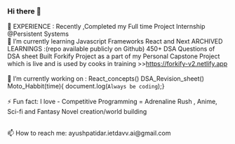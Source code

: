 ### Hi there 👋
👯 EXPERIENCE :
      Recently ,Completed my Full time Project Internship @Persistent Systems
<br>
🌱 I’m currently learning Javascript Frameworks React and Next
      ARCHIVED LEARNINGS :(repo available publicly on Github)
        450+ DSA Questions of DSA sheet
        Built Forkify Project as a part of my Personal Capstone Project which is live and is used by cooks in training >>https://forkify-v2.netlify.app
 <br>   
🔭 I’m currently working on :
      React_concepts()
      DSA_Revision_sheet()
      Moto_Habbit(time){ document.log(`Always be coding`);}
 <br>     
⚡ Fun fact: I love - Competitive Programming = Adrenaline Rush , Anime, Sci-fi and Fantasy Novel creation/world building

<br>
📫 How to reach me: ayushpatidar.ietdavv.ai@gmail.com
<br>

<!--
**ayush-patidar/ayush-patidar** is a ✨ _special_ ✨ repository because its `README.md` (this file) appears on your GitHub profile.

Here are some ideas to get you started:

- 
- 
- 👯 I’m looking to collaborate on ...
- 🤔 I’m looking for help with ...
- 💬 Ask me about ...
- 
- 😄 Pronouns: ...
-  ...
-->
